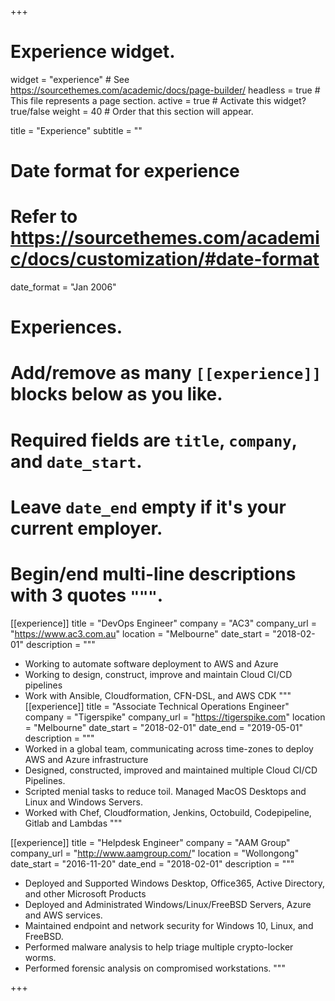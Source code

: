 +++
# Experience widget.
widget = "experience"  # See https://sourcethemes.com/academic/docs/page-builder/
headless = true  # This file represents a page section.
active = true  # Activate this widget? true/false
weight = 40  # Order that this section will appear.

title = "Experience"
subtitle = ""

# Date format for experience
#   Refer to https://sourcethemes.com/academic/docs/customization/#date-format
date_format = "Jan 2006"

# Experiences.
#   Add/remove as many `[[experience]]` blocks below as you like.
#   Required fields are `title`, `company`, and `date_start`.
#   Leave `date_end` empty if it's your current employer.
#   Begin/end multi-line descriptions with 3 quotes `"""`.
[[experience]]
  title = "DevOps Engineer"
  company = "AC3"
  company_url = "https://www.ac3.com.au"
  location = "Melbourne"
  date_start = "2018-02-01"
  description = """
  * Working to automate software deployment to AWS and Azure
  * Working to design, construct, improve and maintain Cloud CI/CD pipelines
  * Work with Ansible, Cloudformation, CFN-DSL, and AWS CDK
 """
[[experience]]
  title = "Associate Technical Operations Engineer"
  company = "Tigerspike"
  company_url = "https://tigerspike.com"
  location = "Melbourne"
  date_start = "2018-02-01"
  date_end = "2019-05-01"
  description = """
 * Worked in a global team, communicating across time-zones to deploy AWS and Azure infrastructure
 * Designed, constructed, improved and maintained multiple Cloud CI/CD Pipelines.
 * Scripted menial tasks to reduce toil. Managed MacOS Desktops and Linux and Windows Servers.
 * Worked with Chef, Cloudformation, Jenkins, Octobuild, Codepipeline, Gitlab and Lambdas
 """

[[experience]]
  title = "Helpdesk Engineer"
  company = "AAM Group"
  company_url = "http://www.aamgroup.com/"
  location = "Wollongong"
  date_start = "2016-11-20"
  date_end = "2018-02-01"
  description = """
 * Deployed and Supported Windows Desktop, Office365, Active Directory, and other Microsoft Products
 * Deployed and Administrated Windows/Linux/FreeBSD Servers, Azure and AWS services.
 * Maintained endpoint and network security for Windows 10, Linux, and FreeBSD.
 * Performed malware analysis to help triage multiple crypto-locker worms.
 * Performed forensic analysis on compromised workstations.
  """

+++
